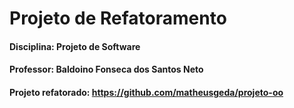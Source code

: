 #                                                Projeto de Refatoramento

#### Disciplina: Projeto de Software

#### Professor: Baldoino Fonseca dos Santos Neto

#### Projeto refatorado: https://github.com/matheusgeda/projeto-oo
